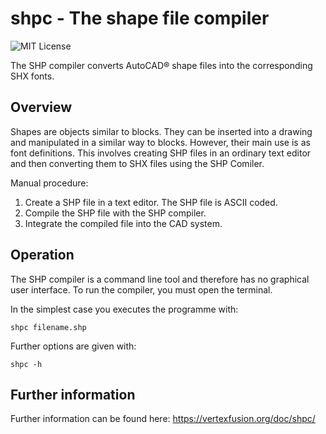 # shpc - The shape file compiler

![MIT License](https://img.shields.io/github/license/dotnet/aspnetcore?color=%230b0&style=flat-square)

The SHP compiler converts AutoCAD® shape files into the corresponding SHX fonts.

## Overview

Shapes are objects similar to blocks. They can be inserted into a drawing and manipulated in a similar way to blocks. 
However, their main use is as font definitions. This involves creating SHP files in an ordinary text editor and then 
converting them to SHX files using the SHP Comiler.

Manual procedure:
1. Create a SHP file in a text editor. The SHP file is ASCII coded.
2. Compile the SHP file with the SHP compiler.
3. Integrate the compiled file into the CAD system.

## Operation

The SHP compiler is a command line tool and therefore has no graphical user interface. To run the compiler, you must open the terminal.

In the simplest case you executes the programme with:
~~~
shpc filename.shp
~~~

Further options are given with:
~~~
shpc -h
~~~

## Further information
Further information can be found here: https://vertexfusion.org/doc/shpc/
